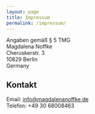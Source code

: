 ```yaml
---
layout: page
title: Impressum
permalink: /impressum/
---
```


Angaben gemäß § 5 TMG  
Magdalena Noffke  
Cheruskerstr. 3  
10829 Berlin  
Germany

## Kontakt ##
Email: info@magdalenanoffke.de  
Telefon: +49 30 68008463
